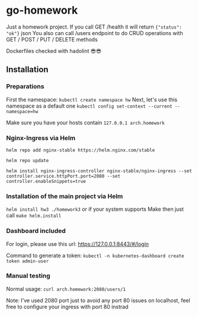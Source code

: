 # go-homework

Just a homework project. 
If you call GET /health it will return `{"status": "ok"}` json
You also can call /users endpoint to do CRUD operations with GET / POST / PUT / DELETE methods

Dockerfiles checked with hadolint 😎😎

## Installation

### Preparations
First the namespace: `kubectl create namespace hw`
Next, let's use this namespace as a default one `kubectl config set-context --current --namespace=hw`

Make sure you have your hosts contain `127.0.0.1 arch.homework`

### Nginx-Ingress via Helm
`helm repo add nginx-stable https://helm.nginx.com/stable`

`helm repo update`

`helm install nginx-ingress-controller nginx-stable/nginx-ingress --set controller.service.httpPort.port=2080 --set controller.enableSnippets=true`

### Installation of the main project via Helm
`helm install hw3 ./homework3` or if your system supports Make then just call `make helm.install`

### Dashboard included


For login, please use this url: https://127.0.0.1:8443/#/login

Command to generate a token: `kubectl -n kubernetes-dashboard create token admin-user`

### Manual testing
Normal usage: `curl arch.homework:2080/users/1`

Note: I've used 2080 port just to avoid any port 80 issues on localhost, feel free to configure your ingress with port 80 instrad 
